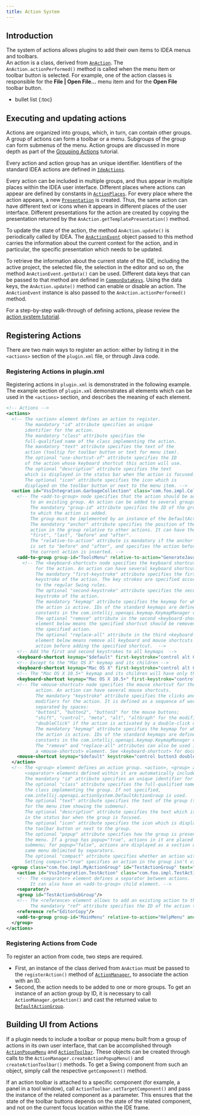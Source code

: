 ```yaml
---
title: Action System
---
```


## Introduction
The system of actions allows plugins to add their own items to IDEA menus and toolbars.  
An action is a class, derived from [`AnAction`](upsource:///platform/editor-ui-api/src/com/intellij/openapi/actionSystem/AnAction.java).
The `AnAction.actionPerformed()` method is called when the menu item or toolbar button is selected.
For example, one of the action classes is responsible for the **File \| Open File...** menu item and for the **Open File** toolbar button.

* bullet list
{:toc}

## Executing and updating actions
Actions are organized into groups, which, in turn, can contain other groups. A group of actions can form a toolbar or a menu.
Subgroups of the group can form submenus of the menu.
Action groups are discussed in more depth as part of the [Grouping Actions](/tutorials/action_system/grouping_action.md) tutorial.

Every action and action group has an unique identifier. 
Identifiers of the standard IDEA actions are defined in [`IdeActions`](upsource:///platform/platform-api/src/com/intellij/openapi/actionSystem/IdeActions.java).

Every action can be included in multiple groups, and thus appear in multiple places within the IDEA user interface. 
Different places where actions can appear are defined by constants in [`ActionPlaces`](upsource:///platform/platform-api/src/com/intellij/openapi/actionSystem/ActionPlaces.java). 
For every place where the action appears, a new [`Presentation`](upsource:///platform/platform-api/src/com/intellij/ide/presentation/Presentation.java) is created. 
Thus, the same action can have different text or icons when it appears in different places of the user interface. 
Different presentations for the action are created by copying the presentation returned by the `AnAction.getTemplatePresentation()` method.

To update the state of the action, the method `AnAction.update()` is periodically called by IDEA. 
The [`AnActionEvent`](upsource:///platform/editor-ui-api/src/com/intellij/openapi/actionSystem/AnActionEvent.java) object passed to this method carries the information about the current context for the action, and in particular, the specific presentation which needs to be updated.

To retrieve the information about the current state of the IDE, including the active project, the selected file, the selection in the editor and so on, the method `AnActionEvent.getData()` can be used. 
Different data keys that can be passed to that method are defined in [`CommonDataKeys`](upsource:///platform/editor-ui-api/src/com/intellij/openapi/actionSystem/CommonDataKeys.java).
Using the data keys, the `AnAction.update()` method can enable or disable an action.
The `AnActionEvent` instance is also passed to the `AnAction.actionPerformed()` method.

For a step-by-step walk-through of defining actions, please review the [action system tutorial](/tutorials/action_system.md).

## Registering Actions

There are two main ways to register an action: either by listing it in the `<actions>` section of the `plugin.xml` file, or through Java code.

### Registering Actions in plugin.xml

Registering actions in `plugin.xml` is demonstrated in the following example. 
The example section of `plugin.xml` demonstrates all elements which can be used in the `<actions>` section, and describes the meaning of each element.

```xml
<!-- Actions -->
<actions>
  <!-- The <action> element defines an action to register.
       The mandatory "id" attribute specifies an unique 
       identifier for the action.
       The mandatory "class" attribute specifies the
       full-qualified name of the class implementing the action.
       The mandatory "text" attribute specifies the text of the
       action (tooltip for toolbar button or text for menu item).
       The optional "use-shortcut-of" attribute specifies the ID
       of the action whose keyboard shortcut this action will use.
       The optional "description" attribute specifies the text
       which is displayed in the status bar when the action is focused.
       The optional "icon" attribute specifies the icon which is
       displayed on the toolbar button or next to the menu item. -->
  <action id="VssIntegration.GarbageCollection" class="com.foo.impl.CollectGarbage" text="Collect _Garbage" description="Run garbage collector" icon="icons/garbage.png">
    <!-- The <add-to-group> node specifies that the action should be added
         to an existing group. An action can be added to several groups.
         The mandatory "group-id" attribute specifies the ID of the group
         to which the action is added.
         The group must be implemented by an instance of the DefaultActionGroup class.
         The mandatory "anchor" attribute specifies the position of the
         action in the group relative to other actions. It can have the values
         "first", "last", "before" and "after".
         The "relative-to-action" attribute is mandatory if the anchor
         is set to "before" and "after", and specifies the action before or after which
         the current action is inserted. -->
    <add-to-group group-id="ToolsMenu" relative-to-action="GenerateJavadoc" anchor="after"/>
      <!-- The <keyboard-shortcut> node specifies the keyboard shortcut
           for the action. An action can have several keyboard shortcuts.
           The mandatory "first-keystroke" attribute specifies the first
           keystroke of the action. The key strokes are specified according
           to the regular Swing rules.
           The optional "second-keystroke" attribute specifies the second
           keystroke of the action.
           The mandatory "keymap" attribute specifies the keymap for which
           the action is active. IDs of the standard keymaps are defined as
           constants in the com.intellij.openapi.keymap.KeymapManager class. 
           The optional "remove" attribute in the second <keyboard-shortcut>
           element below means the specified shortcut should be removed from 
           the specified action.
           The optional "replace-all" attribute in the third <keyboard-shortcut>
           element below means remove all keyboard and mouse shortcuts from the specified 
           action before adding the specified shortcut.  -->
    <!-- Add the first and second keystrokes to all keymaps  -->
    <keyboard-shortcut keymap="$default" first-keystroke="control alt G" second-keystroke="C"/>
    <!-- Except to the "Mac OS X" keymap and its children -->
    <keyboard-shortcut keymap="Mac OS X" first-keystroke="control alt G" second-keystroke="C" remove="true"/>
    <!-- The "Mac OS X 10.5+" keymap and its children will have only this keyboard shortcut for this action.  -->
    <keyboard-shortcut keymap="Mac OS X 10.5+" first-keystroke="control alt G" second-keystroke="C" replace-all="true"/>
    <!-- The <mouse-shortcut> node specifies the mouse shortcut for the
           action. An action can have several mouse shortcuts.
           The mandatory "keystroke" attribute specifies the clicks and
           modifiers for the action. It is defined as a sequence of words
           separated by spaces: 
           "button1", "button2", "button3" for the mouse buttons;
           "shift", "control", "meta", "alt", "altGraph" for the modifier keys;
           "doubleClick" if the action is activated by a double-click of the button.
           The mandatory "keymap" attribute specifies the keymap for which
           the action is active. IDs of the standard keymaps are defined as
           constants in the com.intellij.openapi.keymap.KeymapManager class.
           The "remove" and "replace-all" attributes can also be used in
           a <mouse-shortcut> element. See <keyboard-shortcut> for documentation.  -->
    <mouse-shortcut keymap="$default" keystroke="control button3 doubleClick"/>
  </action>
  <!-- The <group> element defines an action group. <action>, <group> and 
       <separator> elements defined within it are automatically included in the group.
       The mandatory "id" attribute specifies an unique identifier for the action.
       The optional "class" attribute specifies the full-qualified name of
       the class implementing the group. If not specified,
       com.intellij.openapi.actionSystem.DefaultActionGroup is used.
       The optional "text" attribute specifies the text of the group (text
       for the menu item showing the submenu).
       The optional "description" attribute specifies the text which is displayed
       in the status bar when the group is focused.
       The optional "icon" attribute specifies the icon which is displayed on
       the toolbar button or next to the group.
       The optional "popup" attribute specifies how the group is presented in
       the menu. If a group has popup="true", actions in it are placed in a
       submenu; for popup="false", actions are displayed as a section of the
       same menu delimited by separators. 
       The optional "compact" attribute specifies whether an action within that group is visible when disabled.
       Setting compact="true" specifies an action in the group isn't visible unless the action is enabled.        -->
  <group class="com.foo.impl.MyActionGroup" id="TestActionGroup" text="Test Group" description="Group with test actions" icon="icons/testgroup.png" popup="true" compact="true">
    <action id="VssIntegration.TestAction" class="com.foo.impl.TestAction" text="My Test Action" description="My test action"/>
    <!-- The <separator> element defines a separator between actions.
         It can also have an <add-to-group> child element. -->
    <separator/>
    <group id="TestActionSubGroup"/>
    <!-- The <reference> element allows to add an existing action to the group.
         The mandatory "ref" attribute specifies the ID of the action to add. -->
    <reference ref="EditorCopy"/>
    <add-to-group group-id="MainMenu" relative-to-action="HelpMenu" anchor="before"/>
  </group>
</actions>
```

### Registering Actions from Code

To register an action from code, two steps are required.

* First, an instance of the class derived from `AnAction` must be passed to the `registerAction()` method of [`ActionManager`](upsource:///platform/editor-ui-api/src/com/intellij/openapi/actionSystem/ActionManager.java), to associate the action with an ID.
* Second, the action needs to be added to one or more groups. 
  To get an instance of an action group by ID, it is necessary to call `ActionManager.getAction()` and cast the returned value to [`DefaultActionGroup`](upsource:///platform/platform-api/src/com/intellij/openapi/actionSystem/DefaultActionGroup.java).

## Building UI from Actions

If a plugin needs to include a toolbar or popup menu built from a group of actions in its own user interface, that can be accomplished through [`ActionPopupMenu`](upsource:///platform/editor-ui-api/src/com/intellij/openapi/actionSystem/ActionPopupMenu.java) and [`ActionToolbar`](upsource:///platform/editor-ui-api/src/com/intellij/openapi/actionSystem/ActionToolbar.java). 
These objects can be created through calls to the `ActionManager.createActionPopupMenu()` and `createActionToolbar()` methods. 
To get a Swing component from such an object, simply call the respective `getComponent()` method.

If an action toolbar is attached to a specific component (for example, a panel in a tool window), call `ActionToolbar.setTargetComponent()` and pass the instance of the related component as a parameter. 
This ensures that the state of the toolbar buttons depends on the state of the related component, and not on the current focus location within the IDE frame.
